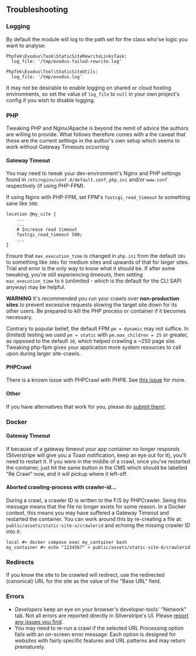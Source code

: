 ## Troubleshooting

### Logging

By default the module will log to the path set for the class who'se logic you want to analyse:

```
PhpTek\Exodus\Task\StaticSiteRewriteLinksTask:
  log_file: '/tmp/exodus-failed-rewrite.log'

PhpTek\Exodus\Tool\StaticSiteUtils:
  log_file: '/tmp/exodus.log'
```

It may not be desirable to enable logging on shared or cloud hosting environments, so set the value of `log_file` to `null` in your own project's config if you wish to disable logging.

### PHP

Tweaking PHP and Nginx/Apache is beyond the remit of advice the authors are willing to provide. What follows therefore comes with a the caveat that these are the current settings in the author's own setup which seems to work without Gateway Timeouts occurring

#### **Gateway Timeout**

You may need to tweak your dev-environment's Nginx and PHP settings found in `/etc/nginx/conf.d/default.conf`, `php.ini` and/or `www.conf` respectively (if using PHP-FPM).

If using Nginx with PHP-FPM, set FPM's `fastcgi_read_timeout` to something sane like `500`:

```
location @my_site {
    ...
    ...
    # Increase read timeout
    fastcgi_read_timeout 500;
    ...
}
```

Ensure that `max_execution_time` is changed in `php.ini` from the default `30s` to something like `300s` for medium sites and upwards of that for larger sites. Trial and error is the only way to know what it should be. If after some tweaking, you're still experiencing timeouts, then setting `max_execution_time` to `0` (unlimited - which is the default for the CLI SAPI anyway) may be helpful.

**WARNING** It's recommended you run your crawls over **non-production sites** to prevent excessive requests slowing the target site down for its other users. Be prepared to kill the PHP process or container if it becomes necessary.

Contrary to popular belief, the default FPM `pm = dynamic` may not suffice. In (limited) testing we used `pm = static` with `pm.max_children = 25` or greater, as opposed to the default `10`, which helped crawling a ~250 page site. Tweaking php-fpm gives your application more system resources to call upon during larger site-crawls.

#### **PHPCrawl**

There is a known issue with PHPCrawl with PHP8. See [this issue](https://github.com/phptek/silverstripe-exodus/issues/24) for more.

#### **Other**

If you have alternatives that work for you, please do [submit them!](https://github.com/phptek/silverstripe-exodus/issues).

### Docker

#### Gateway Timeout

If because of a gateway timeout your app container no longer responds (Silverstripe will give you a Toast notification, keep an eye out for it), you'll need to restart it. If you were in the middle of a crawl, once you've restarted the container, just hit the same button in the CMS which should be labelled "Re Crawl" now, and it will pickup where it left-off.

#### Aborted crawling-process with crawler-id...

During a crawl, a crawler ID is written to the F/S by PHPCrawler. Seing this message means that the file no longer exists for some reason. In a Docker context, this means you may have suffered a Gateway Timeout and restarted the container. You can work around this by re-creating a file at: `public/assets/static-site-x/crawlerid` and echoing the missing crawler ID into it:

```
local #> docker compose exec my_container bash
my_container #> echo "1234567" > public/assets/static-site-6/crawlerid
```

### Redirects

If you know the site to be crawled will redirect, use the redirected (canonical) URL for the site as the value of the "Base URL" field.

### Errors

* _Developers_ keep an eye on your browser's developer-tools' "Network" tab. Not all errors are reported directly in Silverstripe's UI. Please [report any issues you find](https://github.com/phptek/silverstripe-exodus/issues).  
* You may need to re-run a crawl if the selected URL Processing option fails with an on-screen error message. Each option is designed for websites with fairly specific features and URL patterns and may return prematurely.
